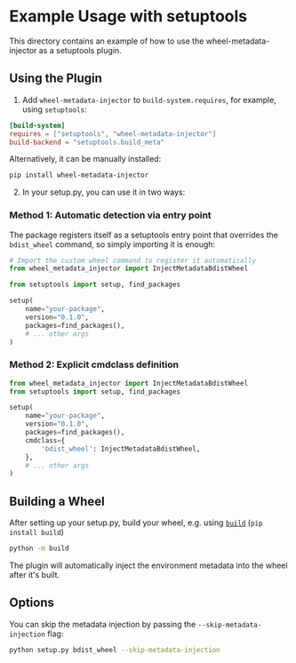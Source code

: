 # Example Usage with setuptools

This directory contains an example of how to use the wheel-metadata-injector as a setuptools plugin.

## Using the Plugin

1. Add `wheel-metadata-injector` to `build-system.requires`, for example, using `setuptools`:

```toml
[build-system]
requires = ["setuptools", "wheel-metadata-injector"]
build-backend = "setuptools.build_meta"
```

Alternatively, it can be manually installed:

```bash
pip install wheel-metadata-injector
```

2. In your setup.py, you can use it in two ways:

### Method 1: Automatic detection via entry point

The package registers itself as a setuptools entry point that overrides the `bdist_wheel` command,
so simply importing it is enough:

```python
# Import the custom wheel command to register it automatically
from wheel_metadata_injector import InjectMetadataBdistWheel

from setuptools import setup, find_packages

setup(
    name="your-package",
    version="0.1.0",
    packages=find_packages(),
    # ... other args
)
```

### Method 2: Explicit cmdclass definition

```python
from wheel_metadata_injector import InjectMetadataBdistWheel
from setuptools import setup, find_packages

setup(
    name="your-package",
    version="0.1.0",
    packages=find_packages(),
    cmdclass={
        'bdist_wheel': InjectMetadataBdistWheel,
    },
    # ... other args
)
```

## Building a Wheel

After setting up your setup.py, build your wheel, e.g. using [`build`](https://pypi.org/project/build/)  (`pip install build`)

```bash
python -m build
```

The plugin will automatically inject the environment metadata into the wheel after it's built.

## Options

You can skip the metadata injection by passing the `--skip-metadata-injection` flag:

```bash
python setup.py bdist_wheel --skip-metadata-injection
```
